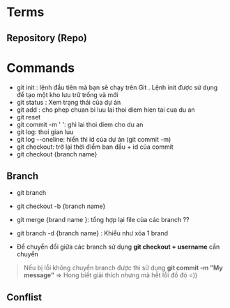 # Terms 

## Repository (Repo) 

# Commands

- git init : lệnh đầu tiên mà bạn sẽ chạy trên Git . Lệnh init được sử dụng để tạo một kho lưu trữ trống và mới 
- git status : Xem trạng thái của dự án  
- git add : cho phep chuan bi luu lai thoi diem hien tai cua du an
- git reset
- git commit -m ' ': ghi lai thoi diem cho du an
- git log:  thoi gian luu 
- git log --oneline: hiển thi id của dự án (git commit -m)
- git checkout: trở lại thời điểm ban đầu + id của commit 
- git checkout {branch name}

##  Branch 

- git branch
- git checkout -b {branch name}
- git merge {brand name }: tổng hợp lại file của các branch ??
- git branch -d {branch name} : Khiểu như xóa 1 brand 


- Để chuyển đổi giữa các branch sử dụng **git checkout + username** cần chuyển 

>  Nếu bị lỗi không chuyển branch được thì sử dụng **git commit -m "My message"** => Hong biết giải thích nhưng mà hết lỗi đồ đó =))

## Conflist 



